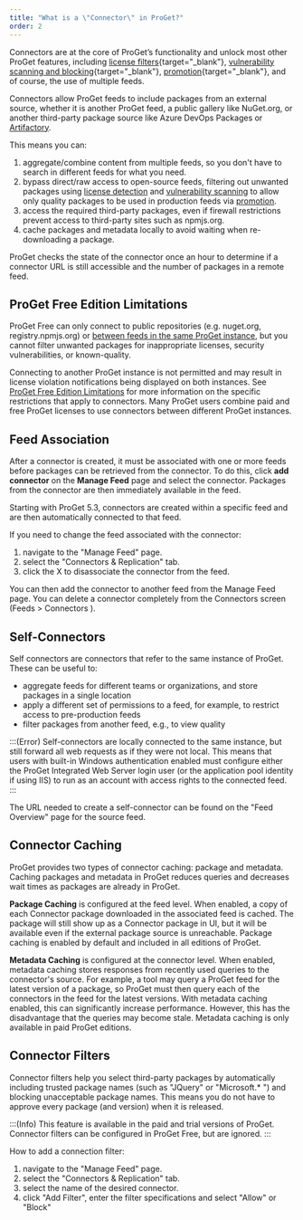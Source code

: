 ```yaml
---
title: "What is a \"Connector\" in ProGet?"
order: 2
---
```



Connectors are at the core of ProGet’s functionality and unlock most other ProGet features, including [license filters](/docs/proget/sca/licenses){target="_blank"}, [vulnerability scanning and blocking](/docs/proget/sca/vulnerabilities){target="_blank"}, [promotion](/docs/proget/packages/package-promotion){target="_blank"}, and of course, the use of multiple feeds.

Connectors allow ProGet feeds to include packages from an external source, whether it is another ProGet feed, a public gallery like NuGet.org, or another third-party package source like Azure DevOps Packages or [Artifactory](https://inedo.com/proget/proget-vs-jfrog-artifactory).

This means you can:

1. aggregate/combine content from multiple feeds, so you don't have to search in different feeds for what you need.
2. bypass direct/raw access to open-source feeds, filtering out unwanted packages using [license detection](/docs/proget/sca/licenses) and [vulnerability scanning](/docs/proget/sca/vulnerabilities) to allow only quality packages to be used in production feeds via [promotion](/docs/proget/packages/package-promotion).
3.	access the required third-party packages, even if firewall restrictions prevent access to third-party sites such as npmjs.org.
4.	cache packages and metadata locally to avoid waiting when re-downloading a package.

ProGet checks the state of the connector once an hour to determine if a connector URL is still accessible and the number of packages in a remote feed.

## ProGet Free Edition Limitations 

ProGet Free can only connect to public repositories (e.g. nuget.org, registry.npmjs.org) or [between feeds in the same ProGet instance](/docs/proget/feeds/connector-overview#self-connectors), but you cannot filter unwanted packages for inappropriate licenses, security vulnerabilities, or known-quality.

Connecting to another ProGet instance is not permitted and may result in license violation notifications being displayed on both instances. See [ProGet Free Edition Limitations](/docs/proget/administration/license#proget-free-edition-limitations) for more information on the specific restrictions that apply to connectors. Many ProGet users combine paid and free ProGet licenses to use connectors between different ProGet instances.

## Feed Association 

After a connector is created, it must be associated with one or more feeds before packages can be retrieved from the connector. To do this, click **add connector** on the **Manage Feed** page and select the connector. Packages from the connector are then immediately available in the feed.

Starting with ProGet 5.3, connectors are created within a specific feed and are then automatically connected to that feed.

If you need to change the feed associated with the connector:

1. navigate to the "Manage Feed" page.
2. select the "Connectors & Replication" tab.
3. click the X to disassociate the connector from the feed.

You can then add the connector to another feed from the Manage Feed page. You can delete a connector completely from the Connectors screen (Feeds > Connectors ).

## Self-Connectors 
Self connectors are connectors that refer to the same instance of ProGet. These can be useful to:

 - aggregate feeds for different teams or organizations, and store packages in a single location
 - apply a different set of permissions to a feed, for example, to restrict access to pre-production feeds
 - filter packages from another feed, e.g., to view quality
 
:::(Error) 
Self-connectors are locally connected to the same instance, but still forward all web requests as if they were not local. This means that users with built-in Windows authentication enabled must configure either the ProGet Integrated Web Server login user (or the application pool identity if using IIS) to run as an account with access rights to the connected feed.
:::


The URL needed to create a self-connector can be found on the "Feed Overview" page for the source feed.

## Connector Caching 

ProGet provides two types of connector caching: package and metadata. Caching packages and metadata in ProGet reduces queries and decreases wait times as packages are already in ProGet.

**Package Caching** is configured at the feed level. When enabled, a copy of each Connector package downloaded in the associated feed is cached. The package will still show up as a Connector package in UI, but it will be available even if the external package source is unreachable. Package caching is enabled by default and included in all editions of ProGet.

**Metadata Caching** is configured at the connector level. When enabled, metadata caching stores responses from recently used queries to the connector's source. For example, a tool may query a ProGet feed for the latest version of a package, so ProGet must then query each of the connectors in the feed for the latest versions. With metadata caching enabled, this can significantly increase performance. However, this has the disadvantage that the queries may become stale. Metadata caching is only available in paid ProGet editions.

## Connector Filters 

Connector filters help you select third-party packages by automatically including trusted package names (such as "JQuery" or "Microsoft.* ") and blocking unacceptable package names. This means you do not have to approve every package (and version) when it is released.

:::(Info)
This feature is available in the paid and trial versions of ProGet. Connector filters can be configured in ProGet Free, but are ignored.
:::


How to add a connection filter:

1. navigate to the "Manage Feed" page.
2. select the "Connectors & Replication" tab.
3. select the name of the desired connector.
4. click "Add Filter", enter the filter specifications and select "Allow" or "Block"
